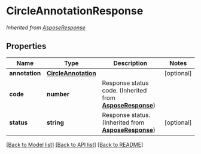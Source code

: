 # CircleAnnotationResponse


*Inherited from [AsposeResponse](AsposeResponse.md)*
## Properties
Name | Type | Description | Notes
------------ | ------------- | ------------- | -------------
**annotation** | [**CircleAnnotation**](CircleAnnotation.md) |  | [optional]
**code** | **number** | Response status code. (Inherited from **[AsposeResponse](AsposeResponse.md)**) | 
**status** | **string** | Response status. (Inherited from **[AsposeResponse](AsposeResponse.md)**) | [optional]
[[Back to Model list]](../README.md#documentation-for-models) [[Back to API list]](../README.md#documentation-for-api-endpoints) [[Back to README]](../README.md)

